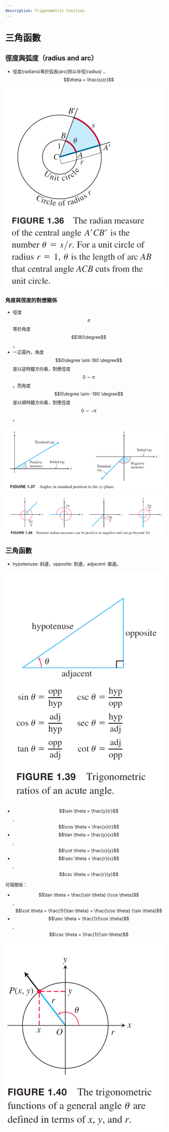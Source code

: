 ```yaml
---
description: Trigonometric Function
---
```


# 三角函數

## 徑度與弧度（radius and arc）

* 徑度\(radians\)等於弧長\(arc\)除以半徑\(radius\)
  ，$$\theta = \frac{s}{r}$$

![&#x5F91;&#x5EA6;&#x8207;&#x5F27;&#x5EA6;](../.gitbook/assets/radius_arc-min.png)

### 角度與徑度的對應關係

* 徑度$$\pi$$等於角度$$180\degree$$。
* 一正圓內，角度$$0\degree \sim 180 \degree$$是以逆時鐘方向看，對應徑度$$0 \sim \pi$$。而角度$$0\degree \sim -180 \degree$$是以順時鐘方向看，對應徑度$$0 \sim -\pi$$。

![&#x6B63;&#x503C;&#x8207;&#x8CA0;&#x503C;&#x7684;&#x5F91;&#x5EA6;](../.gitbook/assets/angle-min.png)

![&#x8D85;&#x904E;360&#x5EA6;&#x7684;&#x89D2;&#x5EA6;&#xFF08;&#x5F91;&#x5EA6;&#xFF09;](../.gitbook/assets/angle_rad_-min.png)

## 三角函數

* hypotenuse: 斜邊，opposite: 對邊，adjacent: 鄰邊。

![&#x4E09;&#x89D2;&#x51FD;&#x6578;&#x7684;&#x5B9A;&#x7FA9;](../.gitbook/assets/tri-func-min.png)

* $$\sin \theta = \frac{y}{r}$$, $$\cos \theta = \frac{x}{r}$$
* $$\tan \theta = \frac{y}{x}$$, $$\cot \theta = \frac{x}{y}$$
* $$\sec \theta = \frac{r}{x}$$, $$csc \theta = \frac{r}{y}$$

可得關係：

* $$\tan \theta =  \frac{\sin \theta} {\cos \theta}$$, $$\cot \theta = \frac{1}{\tan \theta} = \frac{\cos \theta} {\sin \theta}$$
* $$\sec \theta = \frac{1}{\cos \theta}$$, $$\csc \theta = \frac{1}{\sin \theta}$$

![&#x4E09;&#x89D2;&#x51FD;&#x6578;&#x8D85;&#x904E;90&#x5EA6;&#x6642;&#x7684;&#x5B9A;&#x7FA9;](../.gitbook/assets/tri-func_over-angle-min.png)



